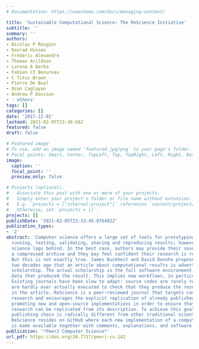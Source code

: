 ```yaml
---
# Documentation: https://wowchemy.com/docs/managing-content/

title: 'Sustainable Computational Science: The ReScience Initiative'
subtitle: ''
summary: ''
authors:
- Nicolas P Rougier
- Konrad Hinsen
- Frédéric Alexandre
- Thomas Arildsen
- Lorena A Barba
- Fabien CY Benureau
- C Titus Brown
- Pierre De Buyl
- Ozan Caglayan
- Andrew P Davison
- ' others'
tags: []
categories: []
date: '2017-12-01'
lastmod: 2021-02-05T23:30:56Z
featured: false
draft: false

# Featured image
# To use, add an image named `featured.jpg/png` to your page's folder.
# Focal points: Smart, Center, TopLeft, Top, TopRight, Left, Right, BottomLeft, Bottom, BottomRight.
image:
  caption: ''
  focal_point: ''
  preview_only: false

# Projects (optional).
#   Associate this post with one or more of your projects.
#   Simply enter your project's folder or file name without extension.
#   E.g. `projects = ["internal-project"]` references `content/project/deep-learning/index.md`.
#   Otherwise, set `projects = []`.
projects: []
publishDate: '2021-02-05T23:33:45.076492Z'
publication_types:
- '2'
abstract: 'Computer science offers a large set of tools for prototyping, writing,
  running, testing, validating, sharing and reproducing results; however, computational
  science lags behind. In the best case, authors may provide their source code as
  a compressed archive and they may feel confident their research is reproducible.
  But this is not exactly true. James Buckheit and David Donoho proposed more than
  two decades ago that an article about computational results is advertising, not
  scholarship. The actual scholarship is the full software environment, code, and
  data that produced the result. This implies new workflows, in particular in peer-reviews.
  Existing journals have been slow to adapt: source codes are rarely requested and
  are hardly ever actually executed to check that they produce the results advertised
  in the article. ReScience is a peer-reviewed journal that targets computational
  research and encourages the explicit replication of already published research,
  promoting new and open-source implementations in order to ensure that the original
  research can be replicated from its description. To achieve this goal, the whole
  publishing chain is radically different from other traditional scientific journals.
  ReScience resides on GitHub where each new implementation of a computational study
  is made available together with comments, explanations, and software tests.'
publication: '*PeerJ Computer Science*'
url_pdf: https://doi.org/10.7717/peerj-cs.142
---
```

